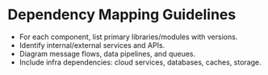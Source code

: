 # Dependency Mapping Guidelines

- For each component, list primary libraries/modules with versions.
- Identify internal/external services and APIs.
- Diagram message flows, data pipelines, and queues.
- Include infra dependencies: cloud services, databases, caches, storage.

